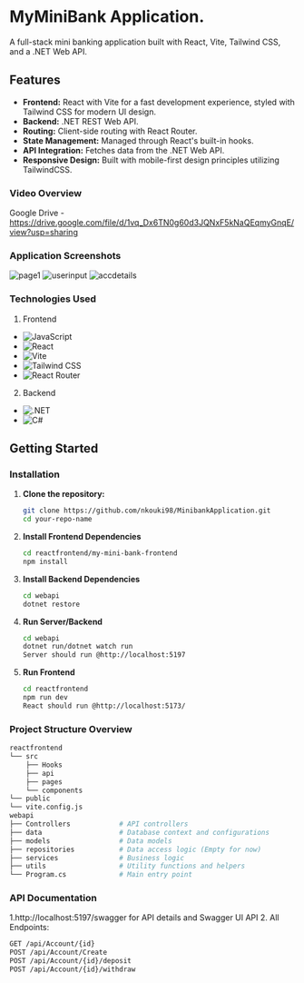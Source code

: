 # MyMiniBank Application. 

A full-stack mini banking application built with React, Vite, Tailwind CSS, and a .NET Web API. 

## Features

- **Frontend:** React with Vite for a fast development experience, styled with Tailwind CSS for modern UI design.
- **Backend:** .NET REST Web API. 
- **Routing:** Client-side routing with React Router.
- **State Management:** Managed through React's built-in hooks.
- **API Integration:** Fetches data from the .NET Web API.
- **Responsive Design:** Built with mobile-first design principles utilizing TailwindCSS.

### Video Overview

Google Drive - https://drive.google.com/file/d/1vq_Dx6TN0g60d3JQNxF5kNaQEqmyGnqE/view?usp=sharing

### Application Screenshots

![page1](https://github.com/nkouki98/testreadme/blob/main/page1.png)
![userinput](https://github.com/nkouki98/testreadme/blob/main/userdetails.png)
![accdetails](https://github.com/nkouki98/testreadme/blob/main/accdetails.png)

### Technologies Used

1. Frontend

- ![JavaScript](https://img.shields.io/badge/JavaScript-F7DF1E?style=for-the-badge&logo=javascript&logoColor=black) 
- ![React](https://img.shields.io/badge/React-20232A?style=for-the-badge&logo=react&logoColor=61DAFB) 
- ![Vite](https://img.shields.io/badge/Vite-646CFF?style=for-the-badge&logo=vite&logoColor=white) 
- ![Tailwind CSS](https://img.shields.io/badge/Tailwind_CSS-38B2AC?style=for-the-badge&logo=tailwind-css&logoColor=white) 
- ![React Router](https://img.shields.io/badge/React_Router-CA4245?style=for-the-badge&logo=react-router&logoColor=white) 
  
2. Backend

- ![.NET](https://img.shields.io/badge/.NET-512BD4?style=for-the-badge&logo=dotnet&logoColor=white) 
- ![C#](https://img.shields.io/badge/C%23-239120?style=for-the-badge&logo=c-sharp&logoColor=white) 


## Getting Started

### Installation

1. **Clone the repository:**

   ```bash
   git clone https://github.com/nkouki98/MinibankApplication.git
   cd your-repo-name
   ``` 

2. **Install Frontend Dependencies**
   ```bash
   cd reactfrontend/my-mini-bank-frontend
   npm install
   ```
3. **Install Backend Dependencies**
   ```bash
   cd webapi
   dotnet restore
   ```
4. **Run Server/Backend**
   ```bash
   cd webapi
   dotnet run/dotnet watch run
   Server should run @http://localhost:5197
   ```
5. **Run Frontend**
   ```bash
   cd reactfrontend
   npm run dev
   React should run @http://localhost:5173/


### Project Structure Overview
```bash
reactfrontend
└── src
    ├── Hooks              
    ├── api               
    ├── pages              
    └── components        
└── public                 
└── vite.config.js         
webapi
├── Controllers            # API controllers
├── data                   # Database context and configurations
├── models                 # Data models
├── repositories           # Data access logic (Empty for now)
├── services               # Business logic
├── utils                  # Utility functions and helpers
└── Program.cs             # Main entry point
```

### API Documentation 
1.http://localhost:5197/swagger for API details and Swagger UI API 
2. All Endpoints:
```bash
GET /api/Account/{id}
POST /api/Account/Create
POST /api/Account/{id}/deposit
POST /api/Account/{id}/withdraw
```




  
   
   
